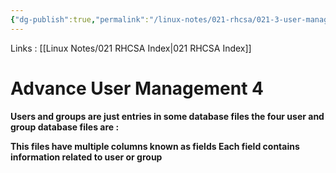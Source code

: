 ```yaml
---
{"dg-publish":true,"permalink":"/linux-notes/021-rhcsa/021-3-user-management/021-3-5-3-advance-user-management-4/","noteIcon":"","created":"2023-10-07T13:47:51.444+05:30","updated":"2023-10-13T17:07:33.983+05:30"}
---
```


Links : [[Linux Notes/021 RHCSA Index\|021 RHCSA Index]]

# Advance User Management 4

**Users and groups are just entries in some database files the four user and group database files are :**
<style> .container {font-family: sans-serif; text-align: center;} .button-wrapper button {z-index: 1;height: 40px; width: 100px; margin: 10px;padding: 5px;} .excalidraw .App-menu_top .buttonList { display: flex;} .excalidraw-wrapper { height: 800px; margin: 50px; position: relative;} :root[dir="ltr"] .excalidraw .layer-ui__wrapper .zen-mode-transition.App-menu_bottom--transition-left {transform: none;} </style><script src="https://cdn.jsdelivr.net/npm/react@17/umd/react.production.min.js"></script><script src="https://cdn.jsdelivr.net/npm/react-dom@17/umd/react-dom.production.min.js"></script><script type="text/javascript" src="https://cdn.jsdelivr.net/npm/@excalidraw/excalidraw@0/dist/excalidraw.production.min.js"></script><div id="021-3-4-3_Advance_User_Management_4_2023-09-23_1811.11.excalidraw.md1"></div><script>(function(){const InitialData={"type":"excalidraw","version":2,"source":"https://github.com/zsviczian/obsidian-excalidraw-plugin/releases/tag/1.9.19","elements":[{"id":"ChaDdsF6","type":"text","x":-244.0750732421875,"y":-191.8250274658203,"width":139.2198944091797,"height":50,"angle":0,"strokeColor":"#1e1e1e","backgroundColor":"transparent","fillStyle":"hachure","strokeWidth":1,"strokeStyle":"solid","roughness":1,"opacity":100,"groupIds":[],"frameId":null,"roundness":null,"seed":1386299368,"version":115,"versionNonce":1907511528,"isDeleted":false,"boundElements":null,"updated":1695473076077,"link":null,"locked":false,"text":"- /etc/passwd\n- /etc/shadow","rawText":"- /etc/passwd\n- /etc/shadow","fontSize":20,"fontFamily":1,"textAlign":"left","verticalAlign":"top","baseline":43,"containerId":null,"originalText":"- /etc/passwd\n- /etc/shadow","lineHeight":1.25},{"id":"pNjEN7qA","type":"text","x":-241.6749267578125,"y":-126.42500305175781,"width":149.23988342285156,"height":50,"angle":0,"strokeColor":"#1e1e1e","backgroundColor":"transparent","fillStyle":"hachure","strokeWidth":1,"strokeStyle":"solid","roughness":1,"opacity":100,"groupIds":[],"frameId":null,"roundness":null,"seed":1597643240,"version":79,"versionNonce":562170344,"isDeleted":false,"boundElements":null,"updated":1695473098296,"link":null,"locked":false,"text":"- /etc/group\n- /etc/gshadow","rawText":"- /etc/group\n- /etc/gshadow","fontSize":20,"fontFamily":1,"textAlign":"left","verticalAlign":"top","baseline":43,"containerId":null,"originalText":"- /etc/group\n- /etc/gshadow","lineHeight":1.25},{"id":"3aMyCr-_jIvXsLnuH3B47","type":"line","x":-43.875244140625,"y":-125.45766754082294,"width":16.509293038219468,"height":43.441303890866514,"angle":0,"strokeColor":"#1e1e1e","backgroundColor":"transparent","fillStyle":"hachure","strokeWidth":1,"strokeStyle":"solid","roughness":1,"opacity":100,"groupIds":[],"frameId":null,"roundness":{"type":2},"seed":1833607832,"version":495,"versionNonce":35600280,"isDeleted":false,"boundElements":null,"updated":1695473276412,"link":null,"locked":false,"points":[[0,0],[7.895727415222428,-0.4137282068100037],[9.690213407926002,19.85887501478824],[16.509293038219468,19.683631723480094],[10.076337290671512,22.85251808260577],[10.76691595622144,40.95894254121569],[2.1534050965908786,43.02757568405651]],"lastCommittedPoint":[4.800048828125,83.20001220703125],"startBinding":null,"endBinding":null,"startArrowhead":null,"endArrowhead":null},{"id":"HrnMU4EQ","type":"text","x":6.5250244140625,"y":-130.62498474121094,"width":94.65992736816406,"height":50,"angle":0,"strokeColor":"#1e1e1e","backgroundColor":"transparent","fillStyle":"hachure","strokeWidth":1,"strokeStyle":"solid","roughness":1,"opacity":100,"groupIds":[],"frameId":null,"roundness":null,"seed":47767192,"version":67,"versionNonce":1898664168,"isDeleted":false,"boundElements":null,"updated":1695473269528,"link":null,"locked":false,"text":"Group\ndatabase","rawText":"Group\ndatabase","fontSize":20,"fontFamily":1,"textAlign":"left","verticalAlign":"top","baseline":43,"containerId":null,"originalText":"Group\ndatabase","lineHeight":1.25},{"id":"0IW22w31","type":"text","x":2.5250244140625,"y":-196.62498474121094,"width":196.17984008789062,"height":50,"angle":0,"strokeColor":"#1e1e1e","backgroundColor":"transparent","fillStyle":"hachure","strokeWidth":1,"strokeStyle":"solid","roughness":1,"opacity":100,"groupIds":[],"frameId":null,"roundness":null,"seed":1620777880,"version":115,"versionNonce":309391592,"isDeleted":false,"boundElements":null,"updated":1695473267667,"link":null,"locked":false,"text":"User database\nPassword database","rawText":"User database\nPassword database","fontSize":20,"fontFamily":1,"textAlign":"left","verticalAlign":"top","baseline":43,"containerId":null,"originalText":"User database\nPassword database","lineHeight":1.25},{"id":"NNZ0W6cb","type":"text","x":-230.27496337890625,"y":-195.82501220703125,"width":10,"height":25,"angle":0,"strokeColor":"#1e1e1e","backgroundColor":"transparent","fillStyle":"hachure","strokeWidth":1,"strokeStyle":"solid","roughness":1,"opacity":100,"groupIds":[],"frameId":null,"roundness":null,"seed":1766749160,"version":2,"versionNonce":1182895000,"isDeleted":true,"boundElements":null,"updated":1695472897929,"link":null,"locked":false,"text":"","rawText":"","fontSize":20,"fontFamily":1,"textAlign":"left","verticalAlign":"top","baseline":18,"containerId":null,"originalText":"","lineHeight":1.25},{"id":"rvzFFb7T","type":"text","x":23.125,"y":-114.22502136230469,"width":10,"height":25,"angle":0,"strokeColor":"#1e1e1e","backgroundColor":"transparent","fillStyle":"hachure","strokeWidth":1,"strokeStyle":"solid","roughness":1,"opacity":100,"groupIds":[],"frameId":null,"roundness":null,"seed":1523249384,"version":2,"versionNonce":1386544792,"isDeleted":true,"boundElements":null,"updated":1695473130081,"link":null,"locked":false,"text":"","rawText":"","fontSize":20,"fontFamily":1,"textAlign":"left","verticalAlign":"top","baseline":18,"containerId":null,"originalText":"","lineHeight":1.25}],"appState":{"theme":"dark","viewBackgroundColor":"#ffffff","currentItemStrokeColor":"#1e1e1e","currentItemBackgroundColor":"transparent","currentItemFillStyle":"hachure","currentItemStrokeWidth":1,"currentItemStrokeStyle":"solid","currentItemRoughness":1,"currentItemOpacity":100,"currentItemFontFamily":1,"currentItemFontSize":20,"currentItemTextAlign":"left","currentItemStartArrowhead":null,"currentItemEndArrowhead":"arrow","scrollX":311.125,"scrollY":364.1750183105469,"zoom":{"value":1},"currentItemRoundness":"round","gridSize":null,"gridColor":{"Bold":"#C9C9C9FF","Regular":"#EDEDEDFF"},"currentStrokeOptions":null,"previousGridSize":null,"frameRendering":{"enabled":true,"clip":true,"name":true,"outline":true}},"files":{}};InitialData.scrollToContent=true;App=()=>{const e=React.useRef(null),t=React.useRef(null),[n,i]=React.useState({width:void 0,height:void 0});return React.useEffect(()=>{i({width:t.current.getBoundingClientRect().width,height:t.current.getBoundingClientRect().height});const e=()=>{i({width:t.current.getBoundingClientRect().width,height:t.current.getBoundingClientRect().height})};return window.addEventListener("resize",e),()=>window.removeEventListener("resize",e)},[t]),React.createElement(React.Fragment,null,React.createElement("div",{className:"excalidraw-wrapper",ref:t},React.createElement(ExcalidrawLib.Excalidraw,{ref:e,width:n.width,height:n.height,initialData:InitialData,viewModeEnabled:!0,zenModeEnabled:!0,gridModeEnabled:!1})))},excalidrawWrapper=document.getElementById("021-3-4-3_Advance_User_Management_4_2023-09-23_1811.11.excalidraw.md1");ReactDOM.render(React.createElement(App),excalidrawWrapper);})();</script>

**This files have multiple columns known as fields Each field contains information related to user or group**